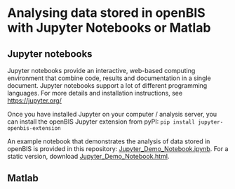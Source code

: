 # Analysing data stored in openBIS with Jupyter Notebooks or Matlab

## Jupyter notebooks
Jupyter notebooks provide an interactive, web-based computing environment that combine code, results and documentation in a single document. Jupyter notebooks support a lot of different programming languages. For more details and installation instructions, see https://jupyter.org/

Once you have installed Jupyter on your computer / analysis server, you can install the openBIS Jupyter extension from pyPI:
`pip install jupyter-openbis-extension`

An example notebook that demonstrates the analysis of data stored in openBIS is provided in this repository: [Jupyter_Demo_Notebook.ipynb](Jupyter_Demo_Notebook.ipynb). For a static version, download [Jupyter_Demo_Notebook.html](Jupyter_Demo_Notebook.html).

## Matlab

